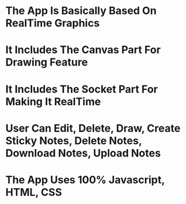 # The App Is Basically Based On RealTime Graphics

# It Includes The Canvas Part For Drawing Feature 

# It Includes The Socket Part For Making It RealTime 

# User Can Edit, Delete, Draw, Create Sticky Notes, Delete Notes, Download Notes, Upload Notes

# The App Uses 100% Javascript, HTML, CSS